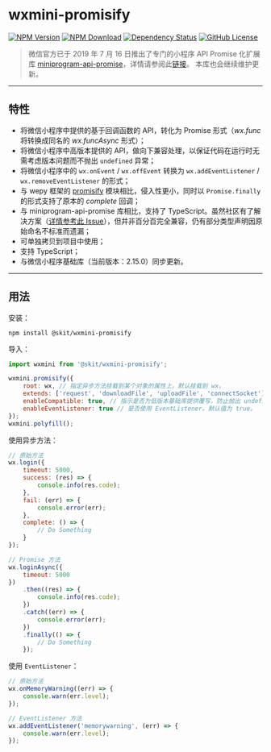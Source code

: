 # wxmini-promisify

[![NPM Version](https://img.shields.io/npm/v/@skit/wxmini-promisify.svg?sanitize=true)](https://www.npmjs.com/package/@skit/wxmini-promisify)
[![NPM Download](https://img.shields.io/npm/dm/@skit/wxmini-promisify.svg?sanitize=true)](https://www.npmjs.com/package/@skit/wxmini-promisify)
[![Dependency Status](https://david-dm.org/fudiwei/wxmini-promisify.svg)](https://david-dm.org/fudiwei/wxmini-promisify)
[![GitHub License](https://img.shields.io/github/license/fudiwei/wxmini-promisify)](https://github.com/fudiwei/wxmini-promisify/blob/master/LICENSE)

> 微信官方已于 2019 年 7 月 16 日推出了专门的小程序 API Promise 化扩展库 [miniprogram-api-promise](https://github.com/wechat-miniprogram/miniprogram-api-promise)，详情请参阅此[链接](https://developers.weixin.qq.com/miniprogram/dev/extended/utils/api-promise.html)。
> 本库也会继续维护更新。

---

## 特性

-   将微信小程序中提供的基于回调函数的 API，转化为 Promise 形式（_wx.func_ 将转换成同名的 _wx.funcAsync_ 形式）；
-   将微信小程序中高版本提供的 API，做向下兼容处理，以保证代码在运行时无需考虑版本问题而不抛出 `undefined` 异常；
-   将微信小程序中的 `wx.onEvent` / `wx.offEvent` 转换为 `wx.addEventListener` / `wx.removeEventListener` 的形式；
-   与 wepy 框架的 [promisify](https://github.com/Tencent/wepy/wiki/wepy%E9%A1%B9%E7%9B%AE%E4%B8%AD%E4%BD%BF%E7%94%A8async-await) 模块相比，侵入性更小，同时以 `Promise.finally` 的形式支持了原本的 _complete_ 回调；
-   与 miniprogram-api-promise 库相比，支持了 TypeScript。虽然社区有了解决方案（[详情参考此 Issue](https://github.com/wechat-miniprogram/miniprogram-api-promise/issues/5)），但并非百分百完全兼容，仍有部分类型声明因原始命名不标准而遗漏；
-   可单独拷贝到项目中使用；
-   支持 TypeScript；
-   与微信小程序基础库（当前版本：2.15.0）同步更新。

---

## 用法

安装：

```shell
npm install @skit/wxmini-promisify
```

导入：

```javascript
import wxmini from '@skit/wxmini-promisify';

wxmini.promisify({
    root: wx, // 指定异步方法挂载到某个对象的属性上。默认挂载到 wx。
    extends: ['request', 'downloadFile', 'uploadFile', 'connectSocket'], // 若基础库新增了某些 API 而该库尚未更新，可由此传入相应的方法名数组以转换成异步方法。
    enableCompatible: true, // 指示是否为低版本基础库提供覆写，防止抛出 undefined。默认值为 true。
    enableEventListener: true // 是否使用 EventListener。默认值为 true。
});
wxmini.polyfill();
```

使用异步方法：

```javascript
// 原始方法
wx.login({
    timeout: 5000,
    success: (res) => {
        console.info(res.code);
    },
    fail: (err) => {
        console.error(err);
    },
    complete: () => {
        // Do Something
    }
});

// Promise 方法
wx.loginAsync({
    timeout: 5000
})
    .then((res) => {
        console.info(res.code);
    })
    .catch((err) => {
        console.error(err);
    })
    .finally(() => {
        // Do Something
    });
```

使用 `EventListener`：

```javascript
// 原始方法
wx.onMemoryWarning((err) => {
    console.warn(err.level);
});

// EventListener 方法
wx.addEventListener('memorywarning', (err) => {
    console.warn(err.level);
});
```
